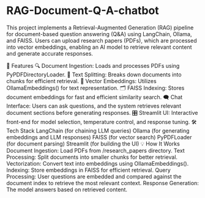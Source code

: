 # RAG-Document-Q-A-chatbot
This project implements a Retrieval-Augmented Generation (RAG) pipeline for document-based question answering (Q&amp;A) using LangChain, Ollama, and FAISS. Users can upload research papers (PDFs), which are processed into vector embeddings, enabling an AI model to retrieve relevant content and generate accurate responses.

🚀 Features
🔍 Document Ingestion: Loads and processes PDFs using PyPDFDirectoryLoader.
📝 Text Splitting: Breaks down documents into chunks for efficient retrieval.
🧠 Vector Embeddings: Utilizes OllamaEmbeddings() for text representation.
🗂 FAISS Indexing: Stores document embeddings for fast and efficient similarity search.
🗨 Chat Interface: Users can ask questions, and the system retrieves relevant document sections before generating responses.
🎛 Streamlit UI: Interactive front-end for model selection, temperature control, and response tuning.
🛠 Tech Stack
LangChain (for chaining LLM queries)
Ollama (for generating embeddings and LLM responses)
FAISS (for vector search)
PyPDFLoader (for document parsing)
Streamlit (for building the UI)
💡 How It Works
Document Ingestion: Load PDFs from /research_papers directory.
Text Processing: Split documents into smaller chunks for better retrieval.
Vectorization: Convert text into embeddings using OllamaEmbeddings().
Indexing: Store embeddings in FAISS for efficient retrieval.
Query Processing: User questions are embedded and compared against the document index to retrieve the most relevant context.
Response Generation: The model answers based on retrieved content.
